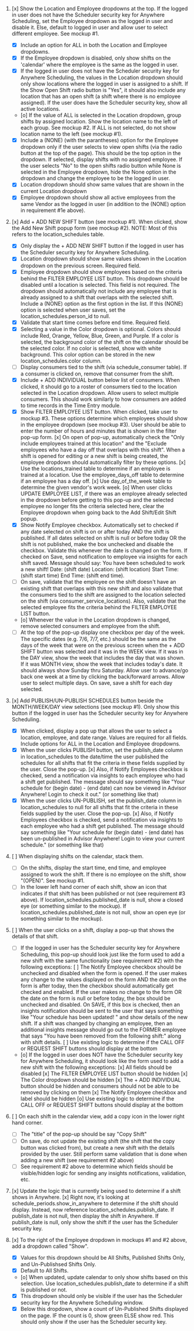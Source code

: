 1. [x] Show the Location and Employee dropdowns at the top. If the logged in user does not have the Scheduler security key for Anywhere Scheduling, set the Employee dropdown as the logged in user and disable it. Else, default to logged in user and allow user to select different employee. See mockup #1.
    * [x] Include an option for ALL in both the Location and Employee dropdowns.
    * [x] If the Employee dropdown is disabled, only show shifts on the 'calendar' where the employee is the same as the logged in user.
    * [x] If the logged in user does not have the Scheduler security key for Anywhere Scheduling, the values in the Location dropdown should only show locations where the logged in user is assigned to a shift. If the Show Open Shift radio button is "Yes", it should also include any location that has an open shift (a shift where there is no employee assigned). If the user does have the Scheduler security key, show all active locations.
    * [o] If the value of ALL is selected in the Location dropdown, group shifts by assigned location. Show the location name to the left of each group. See mockup #2. If ALL is not selected, do not show location name to the left (see mockup #1).
    * [x] Include a (NONE) (with the parantheses) option for the Employee dropdown only if the user selects to view open shifts (via the radio button at the top of the page). This should be the top option in the dropdown. If selected, display shifts with no assigned employee. If the user selects "No" to the open shifts radio button while None is selected in the Employee dropdown, hide the None option in the dropdown and change the employee to be the logged in user.
    * [x] Location dropdown should show same values that are shown in the current Location dropdown
    * [x] Employee dropdown should show all active employees from the same Vendor as the logged in user (in addition to the (NONE) option in requirement #1e above).

2. [x] Add + ADD NEW SHIFT button (see mockup #1). When clicked, show the Add New Shift popup form (see mockup #2).  NOTE: Most of this refers to the location_schedules table.
    * [x] Only display the + ADD NEW SHIFT button if the logged in user has the Scheduler security key for Anywhere Scheduling.
    * [x] Location dropdown should show same values shown in the Location dropdown on the previous screen.  Required field.
    * [x] Employee dropdown should show employees based on the criteria behind the FILTER EMPLOYEE LIST button.  This dropdown should be disabled until a location is selected.  This field is not required.  The dropdown should automatically not include any employee that is already assigned to a shift that overlaps with the selected shift.  Include a (NONE) option as the first option in the list.  If this (NONE) option is selected when user saves, set the location_schedules.person_id to null.
    * [x] Validate that start time comes before end time.  Required field.
    * [x] Selecting a value in the Color dropdown is optional.  Colors should include Red, Orange, Yellow, Blue, Green, and Purple.  If a color is selected, the background color of the shift on the calendar should be the selected color. If no color is selected, show with white background.  This color option can be stored in the new location_schedules.color column.
    * [ ] Display consumers tied to the shift (via schedule_consumer table).  If a consumer is clicked on, remove that consumer from the shift.
    * [x] Include + ADD INDIVIDUAL button below list of consumers.  When clicked, it should go to a roster of consumers tied to the location selected in the Location dropdown.  Allow users to select multiple consumers.  This should work similarly to how consumers are added to time records in the Time Entry module.
    * [x] Show FILTER EMPLOYEE LIST button.  When clicked, take user to mockup #3.  These options determine which employees should show in the employee dropdown (see mockup #3).  User should be able to enter the number of hours and minutes that is shown in the filter pop-up form.
        [x] On open of pop-up, automatically check the "Only include employees trained at this location" and the "Exclude employees who have a day off that overlaps with this shift".  When a shift is opened for editing or a new shift is being created, the employee dropdown should automatically filter by these options.
        [x] Use the locations_trained table to determine if an employee is trained at a location.  Use the employee_days_off table to determine if an employee has a day off.
        [x] Use day_of_the_week table to determine the given vendor's work week.
        [o] When user clicks UPDATE EMPLOYEE LIST, if there was an employee already selected in the dropdown before getting to this pop-up and the selected employee no longer fits the criteria selected here, clear the Employee dropdown when going back to the Add Shift/Edit Shift popup.
    * [x] Show Notify Employee checkbox.  Automatically set to checked if any date selected on shift is on or after today AND the shift is published.  If all dates selected on shift is null or before today OR the shift is not published, make the box unchecked and disable the checkbox.  Validate this whenever the date is changed on the form.  If checked on Save, send notification to employee via insights for each shift saved.  Message should say:  You have been scheduled to work a new shift!  Date: (shift date)  Location:  (shift location)  Start Time:  (shift start time)  End Time:  (shift end time).
    * [ ] On save, validate that the employee on the shift doesn't have an existing shift that overlaps with this new shift and also validate that the consumers tied to the shift are assigned to the location selected on the shift (via consumer_service_locations).  Also, validate that the selected employee fits the criteria behind the FILTER EMPLOYEE LIST button.
    * [o] Whenever the value in the Location dropdown is changed, remove selected consumers and employee from the shift.
    * [ ] At the top of the pop-up display one checkbox per day of the week.  The specific dates (e.g. 7/6, 7/7, etc.) should be the same as the days of the week that were on the previous screen when the + ADD SHIFT button was selected and it was in the WEEK view.  If it was in the DAY view, show the week that includes the day that was shown.  If it was MONTH view, show the week that includes today's date.  It should always show Sunday thru Saturday.  Allow user to advance/go back one week at a time by clicking the back/forward arrows.  Allow user to select multiple days. On save, save a shift for each day selected.

3. [x] Add PUBLISH/UN-PUBLISH SCHEDULES button beside the MONTH/WEEK/DAY view selections (see mockup #1).  Only show this  button if the logged in user has the Scheduler security key for Anywhere Scheduling.
    * [x] When clicked, display a pop up that allows the user to select a location, employee, and date range.  Values are required for all fields.  Include options for ALL in the Location and Employee dropdowns.
    * [x] When the user clicks PUBLISH button, set the publish_date column in location_schedules to the date/time the user published the schedules for all shifts that fit the criteria in these fields supplied by the user.  Close the pop-up.
        [x] Also, if Notify Employees checkbox is checked, send a notification via insights to each employee who had a shift get published.  The message should say something like "Your schedule for (begin date) - (end date) can now be viewed in Advisor Anywhere!  Login to check it out." (or something like that)
    * [x] When the user clicks UN-PUBLISH, set the publish_date column in location_schedules to null for all shifts that fit the criteria in these fields supplied by the user.  Close the pop-up.
        [x] Also, if Notify Employees checkbox is checked, send a notification via insights to each employee who had a shift get published. The message should say something like "Your schedule for (begin date) - (end date) has been un-published in Advisor Anywhere! Login to view your current schedule." (or something like that)

4. [ ] When displaying shifts on the calendar, stack them.
    * [ ] On the shifts, display the start time, end time, and employee assigned to work the shift.  If there is no employee on the shift, show "(OPEN)".  See mockup #1.
    * [ ] In the lower left hand corner of each shift, show an icon that indicates if that shift has been published or not (see requirement #3 above).  If location_schedules.published_date is null, show a closed eye (or something similar to the mockup).  If location_schedules.published_date is not null, show an open eye (or something similar to the mockup).

5. [ ] When the user clicks on a shift, display a pop-up that shows the details of that shift.
    * [ ] If the logged in user has the Scheduler security key for Anywhere Scheduling, this pop-up should look just like the form used to add a new shift with the same functionality (see requirement #2) with the following exceptions:
        [ ] The Notify Employee checkbox should be unchecked and disabled when the form is opened.  If the user makes any change to the values displayed on the form AND the date on the form is after today, then the checkbox should automatically get checked and enabled.  If the user makes no change to the form OR the date on the form is null or before today, the box should be unchecked and disabled.  On SAVE, if this box is checked, then an insights notification should be sent to the user that says something like "Your schedule has been updated! " and show details of the new shift.  If a shift was changed by changing an employee, then an additional insights message should go out to the FORMER employee that says "You have been removed from the following shift:" along with shift details. 
        [ ] Use existing logic to determine if the CALL OFF or REQUEST SHIFT buttons should display at the bottom
    * [o] If the logged in user does NOT have the Scheduler security key for Anywhere Scheduling, it should look like the form used to add a new shift with the following exceptions:
        [x] All fields should be disabled
        [x] The FILTER EMPLOYEE LIST button should be hidden
        [x] The Color dropdown should be hidden
        [x] The + ADD INDIVIDUAL button should be hidden and consumers should not be able to be removed by clicking on them
        [x] The Notify Employee checkbox and label should be hidden
        [o] Use existing logic to determine if the CALL OFF or REQUEST SHIFT buttons should display at the bottom

6. [ ] On each shift in the calendar view, add a copy icon in the lower right hand corner.
    * [ ] The "title" of the pop-up should be say "Copy Shift"
    * [ ] On save, do not update the existing shift (the shift that the copy button was clicked from), but create a new shift with the details provided by the user.  Still perform same validation that is done when adding a new shift (see requirement #2 above)
    * [ ] See requirement #2 above to determine which fields should be visible/hidden logic for sending any insights notifications, validation, etc.

7. [x] Update the logic that is currently being used to determine if a shift shows in Anywhere.
    [x] Right now, it's looking at schedule_periods.show_in_anywhere to determine if the shift should display.  Instead, now reference location_schedules.publish_date.  If publish_date is not null, then display the shift in Anywhere.  If publish_date is null, only show the shift if the user has the Scheduler security key.

8. [x] To the right of the Employee dropdown in mockups #1 and #2 above, add a dropdown called "Show".
    * [x] Values for this dropdown should be All Shifts, Published Shifts Only, and Un-Publishsed Shifts Only.
    * [x] Default to All Shifts.
    * [o] When updated, update calendar to only show shifts based on this selection. Use location_schedules.publish_date to determine if a shift is published or not.
    * [x] This dropdown should only be visible if the user has the Scheduler security key for the Anywhere Scheduling window.
    * [x] Below this dropdown, show a count of Un-Published Shifts displayed on the page. IF the count is 0, show green ELSE show red. This should only show if the user has the Scheduler security key.